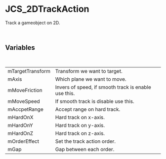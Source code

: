 <div id="content-header">
  <h1>JCS_2DTrackAction</h1>
</div>

<p>
  Track a gameobject on 2D.
</p>


<br/>
<h2>Variables</h2>
<br/>

<table>
  <tr>
    <td>mTargetTransform</td>
    <td>Transform we want to target.</td>
  </tr>
  <tr>
    <td>mAxis</td>
    <td>Which plane we want to move.</td>
  </tr>
  <tr>
    <td>mMoveFriction</td>
    <td>Invers of speed, if smooth track is enable use this.</td>
  </tr>
  <tr>
    <td>mMoveSpeed</td>
    <td>If smooth track is disable use this.</td>
  </tr>
  <tr>
    <td>mAccpetRange</td>
    <td>Accept range on hard track.</td>
  </tr>
  <tr>
    <td>mHardOnX</td>
    <td>Hard track on x-axis.</td>
  </tr>
  <tr>
    <td>mHardOnY</td>
    <td>Hard track on y-axis.</td>
  </tr>
  <tr>
    <td>mHardOnZ</td>
    <td>Hard track on z-axis.</td>
  </tr>
  <tr>
    <td>mOrderEffect</td>
    <td>Set the track action order.</td>
  </tr>
  <tr>
    <td>mGap</td>
    <td>Gap between each order.</td>
  </tr>
</table>
